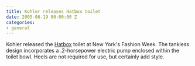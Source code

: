 ```yaml
---
title: Kohler releases Hatbox toilet
date: 2005-06-19 00:00:00 Z
categories:
- general
---
```


Kohler released the [Hatbox](http://www.kohler.com/corp/whats_new.html) toilet at New York's Fashion Week. The tankless design incorporates a .2-horsepower electric pump enclosed within the toilet bowl. Heels are not required for use, but certainly add style.

